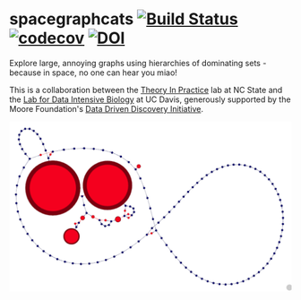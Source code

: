 # spacegraphcats [![Build Status](https://travis-ci.org/spacegraphcats/spacegraphcats.svg?branch=travis)](https://travis-ci.org/spacegraphcats/spacegraphcats) [![codecov](https://codecov.io/gh/spacegraphcats/spacegraphcats/branch/master/graph/badge.svg)](https://codecov.io/gh/spacegraphcats/spacegraphcats) [![DOI](https://zenodo.org/badge/58208221.svg)](https://zenodo.org/badge/latestdoi/58208221)


Explore large, annoying graphs using hierarchies of dominating sets - because
in space, no one can hear you miao!

This is a collaboration between the [Theory In Practice](https://github.com/TheoryInPractice/) lab at NC State and the [Lab for Data Intensive Biology](https://github.com/dib-lab/) at UC Davis, generously supported by the Moore Foundation's [Data Driven Discovery Initiative](https://www.moore.org/initiative-strategy-detail?initiativeId=data-driven-discovery).

![spacegraphcats graph](https://github.com/spacegraphcats/spacegraphcats/raw/master/pics/logo.png)
